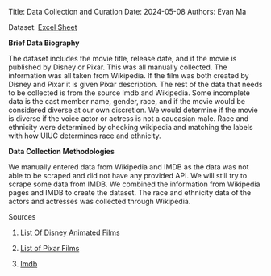 Title: Data Collection and Curation
Date: 2024-05-08
Authors: Evan Ma

Dataset: [Excel Sheet](https://docs.google.com/spreadsheets/d/1xrCaGObjnh9s5Afu_UGCFzuU3ZGyFYJJJNASux6mH6A/edit#gid=0)

**Brief Data Biography**

The dataset includes the movie title, release date, and if the movie is published by Disney or Pixar. This was all manually collected. The information was all taken from Wikipedia. If the film was both created by Disney and Pixar it is given Pixar description. The rest of the data that needs to be collected is from the source Imdb and Wikipedia. Some incomplete data is the cast member name, gender, race, and if the movie would be considered diverse at our own discretion. We would determine if the movie is diverse if the voice actor or actress is not a caucasian male. Race and ethnicity were determined by checking wikipedia and matching the labels with how UIUC determines race and ethnicity.

**Data Collection Methodologies**

We manually entered data from Wikipedia and IMDB as the data was not able to be scraped and did not have any provided API. We will still try to scrape some data from IMDB. We combined the information from Wikipedia pages and IMDB to create the dataset. The race and ethnicity data of the actors and actresses was collected through Wikipedia. 

Sources

1. [List Of Disney Animated Films](https://en.wikipedia.org/wiki/List_of_Disney_theatrical_animated_feature_films)

2. [List of Pixar Films](https://en.wikipedia.org/wiki/List_of_Pixar_films)

3. [Imdb](https://www.imdb.com/?ref_=nv_home)
